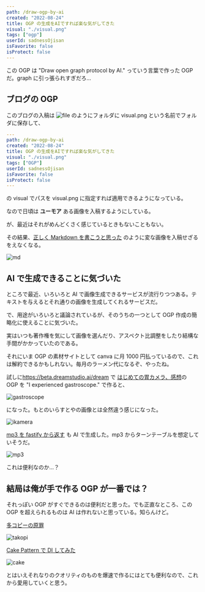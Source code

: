 ```yaml
---
path: /draw-ogp-by-ai
created: "2022-08-24"
title: OGP の生成をAIですれば楽な気がしてきた
visual: "./visual.png"
tags: ["ogp"]
userId: sadnessOjisan
isFavorite: false
isProtect: false
---
```


この OGP は "Draw open graph protocol by AI." っていう言葉で作った OGP だ。graph に引っ張られすぎだろ...

## ブログの OGP

このブログの入稿は ![file](./file.png) のようにフォルダに visual.png という名前でフォルダに保存して、

```yaml
---
path: /draw-ogp-by-ai
created: "2022-08-24"
title: OGP の生成をAIですれば楽な気がしてきた
visual: "./visual.png"
tags: ["OGP"]
userId: sadnessOjisan
isFavorite: false
isProtect: false
---
```

の visual でパスを visual.png に指定すれば適用できるようになっている。

なので日頃は **ユーモア** ある画像を入稿するようにしている。

が、最近はそれがめんどくさく感じているときもないこともない。

その結果、[正しく Markdown を書こうと思った](https://blog.ojisan.io/write-normal-markdown/) のように変な画像を入稿せざるをえなくなる。

![md](./md.png)

## AI で生成できることに気づいた

ところで最近、いろいろと AI で画像生成できるサービスが流行りつつある。テキストを与えるとそれ通りの画像を生成してくれるサービスだ。

で、用途がいろいろと議論されているが、そのうちの一つとして OGP 作成の簡略化に使えることに気づいた。

実はいつも著作権を気にして画像を選んだり、アスペクト比調整をしたり結構な手間がかかっていたのである。

それにいま OGP の素材サイトとして canva に月 1000 円払っているので、これは解約できるかもしれない。毎月のラーメン代になるぞ、やったね。

試しに<https://beta.dreamstudio.ai/dream> で [はじめての胃カメラ、感想](https://blog.ojisan.io/ikamera2022/)の OGP を "I experienced gastroscope." で作ると、

![gastroscope](./gastroscope.png)

になった。もとのいらすとやの画像とは全然違う感じになった。

![ikamera](./ikamera.png)

[mp3 を fastify から返す](https://blog.ojisan.io/fastify-mp3/) も AI で生成した。mp3 からターンテーブルを想定していそうだ。

![mp3](./mp3.png)

これは便利なのか...？

## 結局は俺が手で作る OGP が一番では？

それっぽい OGP がすぐできるのは便利だと思った。でも正直なところ、この OGP を超えられるものは AI は作れないと思っている。知らんけど。

[多コピーの原罪](https://blog.ojisan.io/many-copies-original-sin/)

![takopi](./takopi.png)

[Cake Pattern で DI してみた](https://blog.ojisan.io/cake-pattern/)

![cake](./cake.png)

とはいえそれなりのクオリティのものを爆速で作るにはとても便利なので、これから愛用していくと思う。
